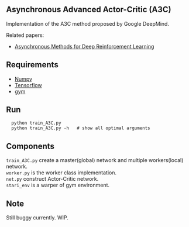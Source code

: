 ## Asynchronous Advanced Actor-Critic (A3C)   
Implementation of the A3C method proposed by Google DeepMind.  

Related papers:  
* [Asynchronous Methods for Deep Reinforcement Learning](http://diyhpl.us/~bryan/papers2/ai/machine-learning/Asynchronous%20methods%20for%20deep%20reinforcement%20learning%20-%202016.pdf)  


## Requirements  
* [Numpy](http://www.numpy.org/)   
* [Tensorflow](http://www.tensorflow.org)  
* [gym](https://gym.openai.com)  

## Run  
      python train_A3C.py
      python train_A3C.py -h   # show all optimal arguments

## Components  
 `train_A3C.py` create a master(global) network and multiple workers(local) network.    
 `worker.py` is the worker class implementation.    
 `net.py` construct Actor-Critic network.    
 `stari_env` is a warper of gym environment.  

## Note  
Still buggy currently. WIP.
